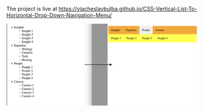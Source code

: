 The project is live at https://viacheslavbulba.github.io/CSS-Vertical-List-To-Horizontal-Drop-Down-Navigation-Menu/

![Screenshot](Screenshot-CSS-Vertical-List-To-Horizontal-Drop-Down-Navigation-Menu.png)